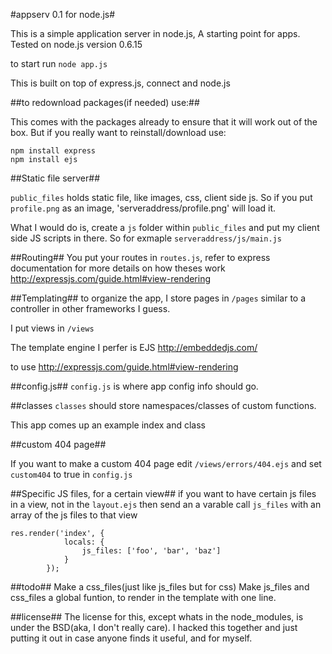 #appserv 0.1 for node.js#

This is a simple application server in node.js, A starting point for apps. Tested on node.js version 0.6.15

to start run `node app.js`

This is built on top of express.js, connect and node.js

##to redownload packages(if needed) use:##

This comes with the packages already to ensure that it will work out of the box. But if you really want to reinstall/download use:

	npm install express
	npm install ejs

##Static file server##

`public_files` holds static file, like images, css, client side js. So if you put `profile.png` as an image, 'serveraddress/profile.png' will load it.

What I would do is, create a `js` folder within `public_files` and put my client side JS scripts in there. So for exmaple `serveraddress/js/main.js`

##Routing##
You put your routes in `routes.js`, refer to express documentation for more details on how theses work http://expressjs.com/guide.html#view-rendering

##Templating##
to organize the app, I store pages in `/pages` similar to a controller in other frameworks I guess.

I put views in `/views`

The template engine I perfer is EJS http://embeddedjs.com/

to use http://expressjs.com/guide.html#view-rendering

##config.js##
`config.js` is where app config info should go.

##classes
`classes` should store namespaces/classes of custom functions.


This app comes up an example index and class

##custom 404 page##

If you want to make a custom 404 page edit `/views/errors/404.ejs` and set `custom404` to true in `config.js`

##Specific JS files, for a certain view##
if you want to have certain js files in a view, not in the `layout.ejs` then send an a varable call `js_files` with an array of the js files to that view 


	res.render('index', {
				locals: {
					js_files: ['foo', 'bar', 'baz']
				}
			});
		
##todo##
Make a css_files(just like js_files but for css)
Make js_files and css_files a global funtion, to render in the template with one line.

##license##
The license for this, except whats in the node_modules, is under the BSD(aka, I don't really care). I hacked this together and just putting it out in case anyone finds it useful, and for myself.